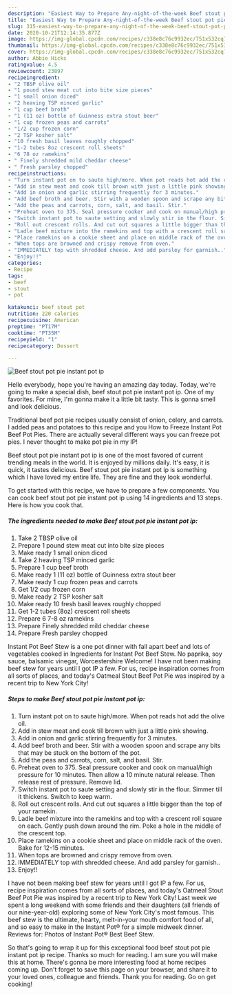 ```yaml
---
description: "Easiest Way to Prepare Any-night-of-the-week Beef stout pot pie instant pot ip"
title: "Easiest Way to Prepare Any-night-of-the-week Beef stout pot pie instant pot ip"
slug: 315-easiest-way-to-prepare-any-night-of-the-week-beef-stout-pot-pie-instant-pot-ip
date: 2020-10-21T12:14:35.877Z
image: https://img-global.cpcdn.com/recipes/c338e8c76c9932ec/751x532cq70/beef-stout-pot-pie-instant-pot-ip-recipe-main-photo.jpg
thumbnail: https://img-global.cpcdn.com/recipes/c338e8c76c9932ec/751x532cq70/beef-stout-pot-pie-instant-pot-ip-recipe-main-photo.jpg
cover: https://img-global.cpcdn.com/recipes/c338e8c76c9932ec/751x532cq70/beef-stout-pot-pie-instant-pot-ip-recipe-main-photo.jpg
author: Abbie Hicks
ratingvalue: 4.5
reviewcount: 23897
recipeingredient:
- "2 TBSP olive oil"
- "1 pound stew meat cut into bite size pieces"
- "1 small onion diced"
- "2 heaving TSP minced garlic"
- "1 cup beef broth"
- "1 (11 oz) bottle of Guinness extra stout beer"
- "1 cup frozen peas and carrots"
- "1/2 cup frozen corn"
- "2 TSP kosher salt"
- "10 fresh basil leaves roughly chopped"
- "1-2 tubes 8oz crescent roll sheets"
- "6 78 oz ramekins"
- " Finely shredded mild cheddar cheese"
- " Fresh parsley chopped"
recipeinstructions:
- "Turn instant pot on to saute high/more. When pot reads hot add the olive oil."
- "Add in stew meat and cook till brown with just a little pink showing."
- "Add in onion and garlic stirring frequently for 3 minutes."
- "Add beef broth and beer. Stir with a wooden spoon and scrape any bits that may be stuck on the bottom of the pot."
- "Add the peas and carrots, corn, salt, and basil. Stir."
- "Preheat oven to 375. Seal pressure cooker and cook on manual/high pressure for 10 minutes. Then allow a 10 minute natural release. Then release rest of pressure. Remove lid."
- "Switch instant pot to saute setting and slowly stir in the flour. Simmer till it thickens. Switch to keep warm."
- "Roll out crescent rolls. And cut out squares a little bigger than the top of your ramekin."
- "Ladle beef mixture into the ramekins and top with a crescent roll square on each. Gently push down around the rim. Poke a hole in the middle of the crescent top."
- "Place ramekins on a cookie sheet and place on middle rack of the oven. Bake for 12-15 minutes."
- "When tops are browned and crispy remove from oven."
- "IMMEDIATELY top with shredded cheese. And add parsley for garnish.."
- "Enjoy!!"
categories:
- Recipe
tags:
- beef
- stout
- pot

katakunci: beef stout pot 
nutrition: 220 calories
recipecuisine: American
preptime: "PT17M"
cooktime: "PT35M"
recipeyield: "1"
recipecategory: Dessert

---
```



![Beef stout pot pie instant pot ip](https://img-global.cpcdn.com/recipes/c338e8c76c9932ec/751x532cq70/beef-stout-pot-pie-instant-pot-ip-recipe-main-photo.jpg)

Hello everybody, hope you're having an amazing day today. Today, we're going to make a special dish, beef stout pot pie instant pot ip. One of my favorites. For mine, I'm gonna make it a little bit tasty. This is gonna smell and look delicious.

Traditional beef pot pie recipes usually consist of onion, celery, and carrots. I added peas and potatoes to this recipe and you How to Freeze Instant Pot Beef Pot Pies. There are actually several different ways you can freeze pot pies. I never thought to make pot pie in my IP!

Beef stout pot pie instant pot ip is one of the most favored of current trending meals in the world. It is enjoyed by millions daily. It's easy, it is quick, it tastes delicious. Beef stout pot pie instant pot ip is something which I have loved my entire life. They are fine and they look wonderful.


To get started with this recipe, we have to prepare a few components. You can cook beef stout pot pie instant pot ip using 14 ingredients and 13 steps. Here is how you cook that.

<!--inarticleads1-->

##### The ingredients needed to make Beef stout pot pie instant pot ip:

1. Take 2 TBSP olive oil
1. Prepare 1 pound stew meat cut into bite size pieces
1. Make ready 1 small onion diced
1. Take 2 heaving TSP minced garlic
1. Prepare 1 cup beef broth
1. Make ready 1 (11 oz) bottle of Guinness extra stout beer
1. Make ready 1 cup frozen peas and carrots
1. Get 1/2 cup frozen corn
1. Make ready 2 TSP kosher salt
1. Make ready 10 fresh basil leaves roughly chopped
1. Get 1-2 tubes (8oz) crescent roll sheets
1. Prepare 6 7-8 oz ramekins
1. Prepare  Finely shredded mild cheddar cheese
1. Prepare  Fresh parsley chopped


Instant Pot Beef Stew is a one pot dinner with fall apart beef and lots of vegetables cooked in Ingredients for Instant Pot Beef Stew. No paprika, soy sauce, balsamic vinegar, Worcestershire Welcome! I have not been making beef stew for years until I got IP a few. For us, recipe inspiration comes from all sorts of places, and today&#39;s Oatmeal Stout Beef Pot Pie was inspired by a recent trip to New York City! 

<!--inarticleads2-->

##### Steps to make Beef stout pot pie instant pot ip:

1. Turn instant pot on to saute high/more. When pot reads hot add the olive oil.
1. Add in stew meat and cook till brown with just a little pink showing.
1. Add in onion and garlic stirring frequently for 3 minutes.
1. Add beef broth and beer. Stir with a wooden spoon and scrape any bits that may be stuck on the bottom of the pot.
1. Add the peas and carrots, corn, salt, and basil. Stir.
1. Preheat oven to 375. Seal pressure cooker and cook on manual/high pressure for 10 minutes. Then allow a 10 minute natural release. Then release rest of pressure. Remove lid.
1. Switch instant pot to saute setting and slowly stir in the flour. Simmer till it thickens. Switch to keep warm.
1. Roll out crescent rolls. And cut out squares a little bigger than the top of your ramekin.
1. Ladle beef mixture into the ramekins and top with a crescent roll square on each. Gently push down around the rim. Poke a hole in the middle of the crescent top.
1. Place ramekins on a cookie sheet and place on middle rack of the oven. Bake for 12-15 minutes.
1. When tops are browned and crispy remove from oven.
1. IMMEDIATELY top with shredded cheese. And add parsley for garnish..
1. Enjoy!!


I have not been making beef stew for years until I got IP a few. For us, recipe inspiration comes from all sorts of places, and today&#39;s Oatmeal Stout Beef Pot Pie was inspired by a recent trip to New York City! Last week we spent a long weekend with some friends and their daughters (all friends of our nine-year-old) exploring some of New York City&#39;s most famous. This beef stew is the ultimate, hearty, melt-in-your mouth comfort food of all, and so easy to make in the Instant Pot® for a simple midweek dinner. Reviews for: Photos of Instant Pot® Best Beef Stew. 

So that's going to wrap it up for this exceptional food beef stout pot pie instant pot ip recipe. Thanks so much for reading. I am sure you will make this at home. There's gonna be more interesting food at home recipes coming up. Don't forget to save this page on your browser, and share it to your loved ones, colleague and friends. Thank you for reading. Go on get cooking!
